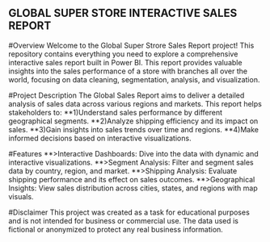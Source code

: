 ## GLOBAL SUPER STORE INTERACTIVE SALES REPORT
#Overview
Welcome to the Global Super Strore Sales Report project! This repository contains everything you need to explore a comprehensive interactive sales report built in Power BI. This report provides valuable insights into the sales performance of a store with branches all over the world, focusing on data cleaning, segmentation, analysis, and visualization.

#Project Description
The Global Sales Report aims to deliver a detailed analysis of sales data across various regions and markets. This report helps stakeholders to:
**1)Understand sales performance by different geographical segments.
**2)Analyze shipping efficiency and its impact on sales.
**3)Gain insights into sales trends over time and regions.
**4)Make informed decisions based on interactive visualizations.

#Features
**>Interactive Dashboards: Dive into the data with dynamic and interactive visualizations.
**>Segment Analysis: Filter and segment sales data by country, region, and market.
**>Shipping Analysis: Evaluate shipping performance and its effect on sales outcomes.
**>Geographical Insights: View sales distribution across cities, states, and regions with map visuals.

#Disclaimer
This project was created as a task for educational purposes and is not intended for business or commercial use. The data used is fictional or anonymized to protect any real business information.
